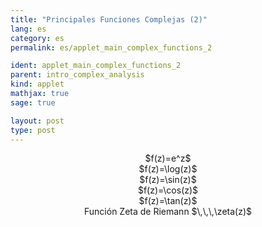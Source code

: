 ```yaml
---
title: "Principales Funciones Complejas (2)"
lang: es
category: es
permalink: es/applet_main_complex_functions_2

ident: applet_main_complex_functions_2
parent: intro_complex_analysis
kind: applet
mathjax: true
sage: true

layout: post
type: post
---
```


<center>$f(z)=e^z$</center>

<div class="sage" align="center"><script type="text/x-sage">
complex_plot(exp(x), (-4, 4), (-3, 3), aspect_ratio=1)
</script></div>

<center>$f(z)=\log(z)$</center>

<div class="sage" align="center"><script type="text/x-sage">
complex_plot(log(x), (-4, 4), (-3, 3), aspect_ratio=1)
</script></div>

<center>$f(z)=\sin(z)$</center>

<div class="sage" align="center"><script type="text/x-sage">
complex_plot(sin(x), (-4, 4), (-3, 3), aspect_ratio=1)
</script></div>

<center>$f(z)=\cos(z)$</center>

<div class="sage" align="center"><script type="text/x-sage">
complex_plot(cos(x), (-4, 4), (-3, 3), aspect_ratio=1)
</script></div>

<center>$f(z)=\tan(z)$</center>

<div class="sage" align="center"><script type="text/x-sage">
complex_plot(tan(x), (-4, 4), (-3, 3), aspect_ratio=1)
</script></div>

<center>Función Zeta de Riemann</b> $\,\,\,\zeta(z)$</center>

<div class="sage" align="center"><script type="text/x-sage">
complex_plot(zeta(x), (-40, 40), (-30, 30), aspect_ratio=1)
</script></div>




